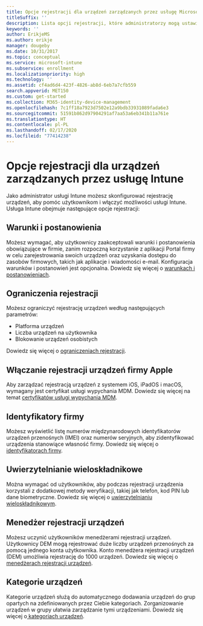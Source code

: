 ```yaml
---
title: Opcje rejestracji dla urządzeń zarządzanych przez usługę Microsoft Intune
titleSuffix: ''
description: Lista opcji rejestracji, które administratorzy mogą ustawić dla urządzeń zarządzanych przez usługę Microsoft Intune.
keywords: ''
author: ErikjeMS
ms.author: erikje
manager: dougeby
ms.date: 10/31/2017
ms.topic: conceptual
ms.service: microsoft-intune
ms.subservice: enrollment
ms.localizationpriority: high
ms.technology: ''
ms.assetid: cf4ad6d4-423f-4826-ab8d-6eb7a7cfb559
search.appverid: MET150
ms.custom: get-started
ms.collection: M365-identity-device-management
ms.openlocfilehash: 7c1ff18a7923d7502e12a9bdb33931089fada6e3
ms.sourcegitcommit: 51591b862d97904291af7aa53a6eb341b11a761e
ms.translationtype: HT
ms.contentlocale: pl-PL
ms.lasthandoff: 02/17/2020
ms.locfileid: "77414238"
---
```

# <a name="enrollment-options-for-devices-managed-by-intune"></a>Opcje rejestracji dla urządzeń zarządzanych przez usługę Intune

Jako administrator usługi Intune możesz skonfigurować rejestrację urządzeń, aby pomóc użytkownikom i włączyć możliwości usługi Intune.  Usługa Intune obejmuje następujące opcje rejestracji:

## <a name="terms-and-conditions"></a>Warunki i postanowienia

Możesz wymagać, aby użytkownicy zaakceptowali warunki i postanowienia obowiązujące w firmie, zanim rozpoczną korzystanie z aplikacji Portal firmy w celu zarejestrowania swoich urządzeń oraz uzyskania dostępu do zasobów firmowych, takich jak aplikacje i wiadomości e-mail. Konfiguracja warunków i postanowień jest opcjonalna. Dowiedz się więcej o [warunkach i postanowieniach](terms-and-conditions-create.md).

## <a name="enrollment-restrictions"></a>Ograniczenia rejestracji

Możesz ograniczyć rejestrację urządzeń według następujących parametrów:
- Platforma urządzeń
- Liczba urządzeń na użytkownika
- Blokowanie urządzeń osobistych

Dowiedz się więcej o [ograniczeniach rejestracji](enrollment-restrictions-set.md).

## <a name="enable-apple-device-enrollment"></a>Włączanie rejestracji urządzeń firmy Apple

Aby zarządzać rejestracją urządzeń z systemem iOS, iPadOS i macOS, wymagany jest certyfikat usługi wypychania MDM. Dowiedz się więcej na temat [certyfikatów usługi wypychania MDM](apple-mdm-push-certificate-get.md).

## <a name="corporate-identifiers"></a>Identyfikatory firmy

Możesz wyświetlić listę numerów międzynarodowych identyfikatorów urządzeń przenośnych (IMEI) oraz numerów seryjnych, aby zidentyfikować urządzenia stanowiące własność firmy. Dowiedz się więcej o [identyfikatorach firmy](corporate-identifiers-add.md).
## <a name="multi-factor-authentication"></a>Uwierzytelnianie wieloskładnikowe

Można wymagać od użytkowników, aby podczas rejestracji urządzenia korzystali z dodatkowej metody weryfikacji, takiej jak telefon, kod PIN lub dane biometryczne. Dowiedz się więcej o [uwierzytelnianiu wieloskładnikowym](multi-factor-authentication.md).

## <a name="device-enrollment-manager"></a>Menedżer rejestracji urządzeń
Możesz uczynić użytkowników menedżerami rejestracji urządzeń.  Użytkownicy DEM mogą rejestrować duże liczby urządzeń przenośnych za pomocą jednego konta użytkownika. Konto menedżera rejestracji urządzeń (DEM) umożliwia rejestrację do 1000 urządzeń. Dowiedz się więcej o [menedżerach rejestracji urządzeń](device-enrollment-manager-enroll.md).

## <a name="device-categories"></a>Kategorie urządzeń

Kategorie urządzeń służą do automatycznego dodawania urządzeń do grup opartych na zdefiniowanych przez Ciebie kategoriach. Zorganizowanie urządzeń w grupy ułatwia zarządzanie tymi urządzeniami. Dowiedz się więcej o[ kategoriach urządzeń](device-group-mapping.md).
